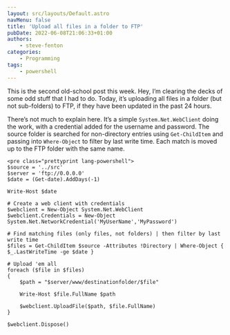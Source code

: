 ```yaml
---
layout: src/layouts/Default.astro
navMenu: false
title: 'Upload all files in a folder to FTP'
pubDate: 2022-06-08T21:06:33+01:00
authors:
    - steve-fenton
categories:
    - Programming
tags:
    - powershell
---
```


This is the second old-school post this week. Hey, I’m clearing the decks of some odd stuff that I had to do. Today, it’s uploading all files in a folder (but not sub-folders) to FTP, if they have been updated in the past 24 hours.

There’s not much to explain here. It’s a simple `System.Net.WebClient` doing the work, with a credential added for the username and password. The source folder is searched for non-directory entries using `Get-ChildItem` and passing into `Where-Object` to filter by last write time. Each match is moved up to the FTP folder with the same name.

```
<pre class="prettyprint lang-powershell">
$source = '../src'
$server = 'ftp://0.0.0.0'
$date = (Get-date).AddDays(-1)

Write-Host $date

# Create a web client with credentials
$webclient = New-Object System.Net.WebClient 
$webclient.Credentials = New-Object System.Net.NetworkCredential('MyUserName','MyPassword')  

# Find matching files (only files, not folders) | then filter by last write time
$files = Get-ChildItem $source -Attributes !Directory | Where-Object { $_.LastWriteTime -ge $date }

# Upload 'em all
foreach ($file in $files)
{
    $path = "$server/www/destinationfolder/$file"

    Write-Host $file.FullName $path

    $webclient.UploadFile($path, $file.FullName)
} 

$webclient.Dispose()
```